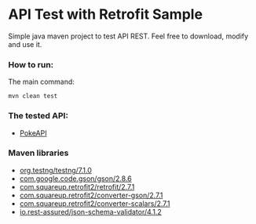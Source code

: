 # API Test with Retrofit Sample  
Simple java maven project to test API REST. Feel free to download, modify and use it.

### How to run:
The main command:

    mvn clean test

### The tested API:  
 - [PokeAPI](https://pokeapi.co)

### Maven libraries  
 - [org.testng/testng/7.1.0](https://mvnrepository.com/artifact/org.testng/testng/7.1.0)  
 - [com.google.code.gson/gson/2.8.6](https://mvnrepository.com/artifact/com.google.code.gson/gson/2.8.6)  
 - [com.squareup.retrofit2/retrofit/2.7.1](https://mvnrepository.com/artifact/com.squareup.retrofit2/retrofit/2.7.1)  
 - [com.squareup.retrofit2/converter-gson/2.7.1](https://mvnrepository.com/artifact/com.squareup.retrofit2/converter-gson/2.7.1)  
 - [com.squareup.retrofit2/converter-scalars/2.7.1](https://mvnrepository.com/artifact/com.squareup.retrofit2/converter-scalars/2.7.1)  
 - [io.rest-assured/json-schema-validator/4.1.2](https://mvnrepository.com/artifact/io.rest-assured/json-schema-validator/4.1.2)